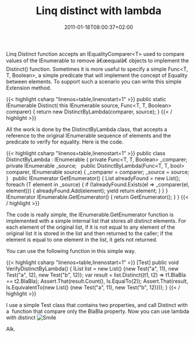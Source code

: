 ﻿---
title: "Linq distinct with lambda"
description: ""
date: 2011-01-18T08:00:37+02:00
draft: false
tags: [LINQ]
categories: [LINQ]
---
Linq Distinct function accepts an IEqualityComparer&lt;T&gt; used to compare values of the IEnumerable to remove â€œequalâ€ objects to implement the Distinct() function. Sometimes it is more useful to specify a simple Func&lt;T, T, Boolean&gt;, a simple predicate that will implement the concept of Equality between elements. To support such a scenario you can write this simple Extension method.

{{< highlight csharp "linenos=table,linenostart=1" >}}
public static IEnumerable<T> Distinct<T>(
this IEnumerable<T> source,
Func<T, T, Boolean> comparer)
{
return new DistinctByLambda<T>(comparer, source);
}
{{< / highlight >}}

All the work is done by the DistinctByLambda class, that accepts a reference to the original IEnumerable sequence of elements and the predicate to verify for equality. Here is the code.

{{< highlight csharp "linenos=table,linenostart=1" >}}
public class DistinctByLambda<T> : IEnumerable<T>
{
private Func<T, T, Boolean> _comparer;
 
private IEnumerable<T> _source;
 
public DistinctByLambda(Func<T, T, bool> comparer, IEnumerable<T> source)
{
_comparer = comparer;
_source = source;
}
 
public IEnumerator<T> GetEnumerator()
{
List<T> alreadyFound = new List<T>();
foreach (T element in _source)
{
if (!alreadyFound.Exists(el => _comparer(el, element)))
{
alreadyFound.Add(element);
yield return element;
}
}
}
 
IEnumerator IEnumerable.GetEnumerator()
{
return GetEnumerator();
}
}
{{< / highlight >}}

The code is really simple, the IEnumerable.GetEnumerator function is implemented with a simple internal list that stores all distinct elements. For each element of the original list, if it is not equal to any element of the original list it is stored in the list and then returned to the caller; if the element is equal to one element in the list, it gets not returned.

You can use the following function in this simple way.

{{< highlight csharp "linenos=table,linenostart=1" >}}
[Test]
public void VerifyDistinctByLambda()
{
IList<Test> list = new List<Test>() {new Test("a", 11), new Test("a", 12), new Test("b", 12)};
var result = list.Distinct((t1, t2) => t1.BlaBla == t2.BlaBla);
Assert.That(result.Count(), Is.EqualTo(2));
Assert.That(result, Is.EquivalentTo(new List<Test>() {new Test("a", 11), new Test("b", 12)}));
}
{{< / highlight >}}

I use a simple Test class that contains two properties, and call Distinct with a  function that compare only the BlaBla property. Now you can use lambda with distinct ![Smile](http://www.codewrecks.com/blog/wp-content/uploads/2011/01/wlEmoticon-smile.png)

Alk.
